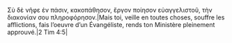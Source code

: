 Σὺ δὲ νῆφε ἐν πάσιν, κακοπάθησον, ἔργον ποίησον εὐαγγελιστοῦ, τὴν διακονίαν σου πληροφόρησον.|Mais toi, veille en toutes choses, souffre les afflictions, fais l’oeuvre d’un Évangéliste, rends ton Ministère pleinement approuvé.|2 Tim 4:5|
